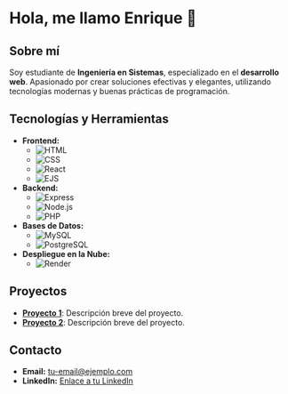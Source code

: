 # Hola, me llamo **Enrique** 👋

## Sobre mí
Soy estudiante de **Ingeniería en Sistemas**, especializado en el **desarrollo web**. Apasionado por crear soluciones efectivas y elegantes, utilizando tecnologías modernas y buenas prácticas de programación.

## Tecnologías y Herramientas
- **Frontend:**
  - ![HTML](https://img.shields.io/badge/-HTML-E34F26?logo=html5&logoColor=fff)
  - ![CSS](https://img.shields.io/badge/-CSS-1572B6?logo=css3&logoColor=fff)
  - ![React]((https://img.shields.io/badge/-React-61DAFB?logo=react&logoColor=fff))
  - ![EJS](https://img.shields.io/badge/-EJS-8E44AD?logo=javascript&logoColor=fff)
- **Backend:**
  - ![Express](https://img.shields.io/badge/-Express-000000?logo=express&logoColor=fff)
  - ![Node.js](https://img.shields.io/badge/-Node.js-339933?logo=node.js&logoColor=fff)
  - ![PHP](https://img.shields.io/badge/-PHP-777BB4?logo=php&logoColor=fff)
- **Bases de Datos:**
  - ![MySQL](https://img.shields.io/badge/-MySQL-4479A1?logo=mysql&logoColor=fff)
  - ![PostgreSQL](https://img.shields.io/badge/-PostgreSQL-336791?logo=postgresql&logoColor=fff)
- **Despliegue en la Nube:**
  - ![Render](https://img.shields.io/badge/-Render-46E3B7?logo=render&logoColor=fff)

## Proyectos
- **[Proyecto 1](#)**: Descripción breve del proyecto.
- **[Proyecto 2](#)**: Descripción breve del proyecto.

## Contacto
- **Email:** tu-email@ejemplo.com
- **LinkedIn:** [Enlace a tu LinkedIn](#)
